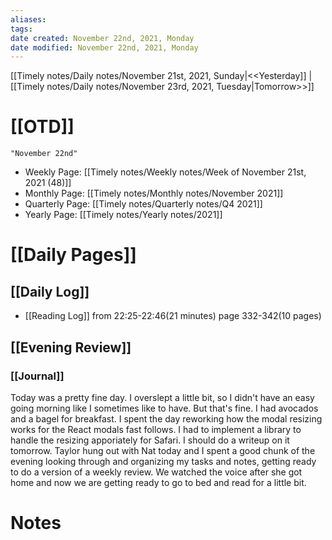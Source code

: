 ```yaml
---
aliases: 
tags: 
date created: November 22nd, 2021, Monday
date modified: November 22nd, 2021, Monday
---
```

[[Timely notes/Daily notes/November 21st, 2021, Sunday|<<Yesterday]] | [[Timely notes/Daily notes/November 23rd, 2021, Tuesday|Tomorrow>>]]

# [[OTD]]

```query
"November 22nd"
```

- Weekly Page: [[Timely notes/Weekly notes/Week of November 21st, 2021 (48)]]
- Monthly Page: [[Timely notes/Monthly notes/November 2021]]
- Quarterly Page: [[Timely notes/Quarterly notes/Q4 2021]]
- Yearly Page: [[Timely notes/Yearly notes/2021]]

# [[Daily Pages]]

## [[Daily Log]]

- [[Reading Log]] from 22:25-22:46(21 minutes) page 332-342(10 pages) 

## [[Evening Review]]

### [[Journal]]

Today was a pretty fine day. I overslept a little bit, so I didn't have an easy going morning like I sometimes like to have. But that's fine. I had avocados and a bagel for breakfast. I spent the day reworking how the modal resizing works for the React modals fast follows. I had to implement a library to handle the resizing apporiately for Safari. I should do a writeup on it tomorrow. Taylor hung out with Nat today and I spent a good chunk of the evening looking through and organizing my tasks and notes, getting ready to do a version of a weekly review. We watched the voice after she got home and now we are getting ready to go to bed and read for a little bit.

# Notes
